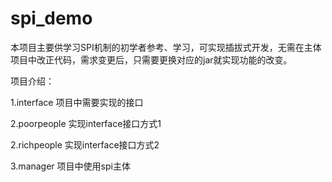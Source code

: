 # spi_demo
本项目主要供学习SPI机制的初学者参考、学习，可实现插拔式开发，无需在主体项目中改正代码，需求变更后，只需要更换对应的jar就实现功能的改变。

项目介绍：

1.interface 项目中需要实现的接口

2.poorpeople  实现interface接口方式1

2.richpeople  实现interface接口方式2

3.manager  项目中使用spi主体


